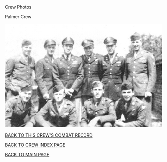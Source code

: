 
Crew Photos






 




Palmer Crew  
  

![](Palmer.jpg)
  
  

[BACK TO THIS CREW'S COMBAT RECORD](../crews/Palmer.md)  

[BACK TO CREW INDEX PAGE](../000crews.md)  

[BACK TO MAIN PAGE](../index.md)


